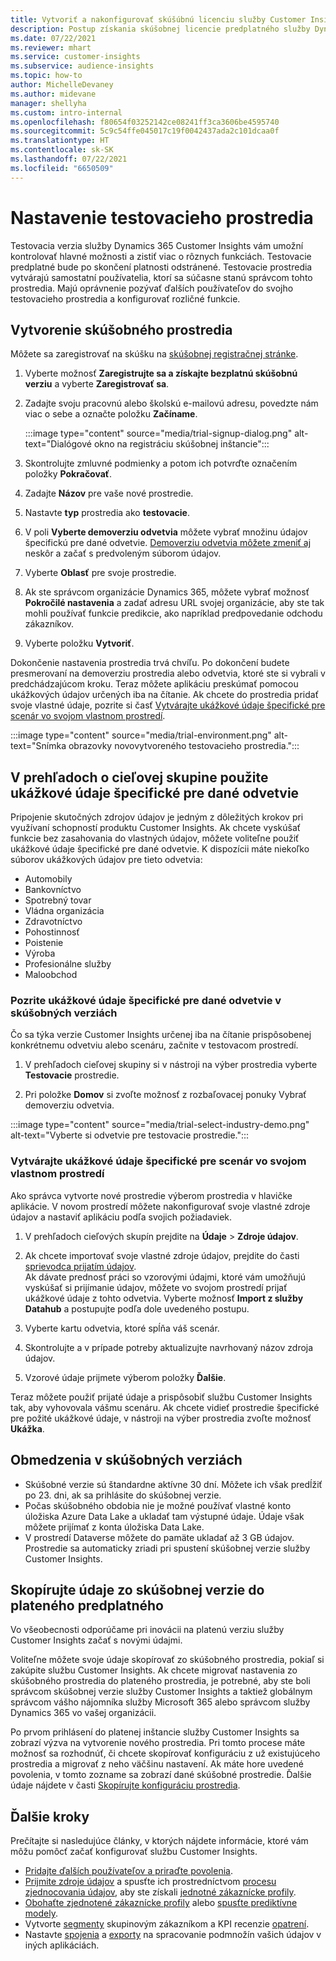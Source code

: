 ```yaml
---
title: Vytvoriť a nakonfigurovať skúšúbnú licenciu služby Customer Insights
description: Postup získania skúšobnej licencie predplatného služby Dynamics 365 Customer Insights a jej konfigurácie.
ms.date: 07/22/2021
ms.reviewer: mhart
ms.service: customer-insights
ms.subservice: audience-insights
ms.topic: how-to
author: MichelleDevaney
ms.author: midevane
manager: shellyha
ms.custom: intro-internal
ms.openlocfilehash: f80654f03252142ce08241ff3ca3606be4595740
ms.sourcegitcommit: 5c9c54ffe045017c19f0042437ada2c101dcaa0f
ms.translationtype: HT
ms.contentlocale: sk-SK
ms.lasthandoff: 07/22/2021
ms.locfileid: "6650509"
---
```

# <a name="set-up-a-trial-environment"></a>Nastavenie testovacieho prostredia 

Testovacia verzia služby Dynamics 365 Customer Insights vám umožní kontrolovať hlavné možnosti a zistiť viac o rôznych funkciách. Testovacie predplatné bude po skončení platnosti odstránené. Testovacie prostredia vytvárajú samostatní používatelia, ktorí sa súčasne stanú správcom tohto prostredia. Majú oprávnenie pozývať ďalších používateľov do svojho testovacieho prostredia a konfigurovať rozličné funkcie.

## <a name="create-a-trial-environment"></a>Vytvorenie skúšobného prostredia

Môžete sa zaregistrovať na skúšku na [skúšobnej registračnej stránke](https://dynamics.microsoft.com/get-started/free-trial/?appname=customerinsights). 

1. Vyberte možnosť **Zaregistrujte sa a získajte bezplatnú skúšobnú verziu** a vyberte **Zaregistrovať sa**.

1. Zadajte svoju pracovnú alebo školskú e-mailovú adresu, povedzte nám viac o sebe a označte položku **Začíname**.

   :::image type="content" source="media/trial-signup-dialog.png" alt-text="Dialógové okno na registráciu skúšobnej inštancie":::

1. Skontrolujte zmluvné podmienky a potom ich potvrďte označením položky **Pokračovať**.

1. Zadajte **Názov** pre vaše nové prostredie. 

1. Nastavte **typ** prostredia ako **testovacie**.

1. V poli **Vyberte demoverziu odvetvia** môžete vybrať množinu údajov špecifickú pre dané odvetvie. [Demoverziu odvetvia môžete zmeniť aj](#use-industry-specific-demo-data-sets-in-audience-insights) neskôr a začať s predvoleným súborom údajov.

1. Vyberte **Oblasť** pre svoje prostredie.

1. Ak ste správcom organizácie Dynamics 365, môžete vybrať možnosť **Pokročilé nastavenia** a zadať adresu URL svojej organizácie, aby ste tak mohli používať funkcie predikcie, ako napríklad predpovedanie odchodu zákazníkov. 

1. Vyberte položku **Vytvoriť**. 

Dokončenie nastavenia prostredia trvá chvíľu. Po dokončení budete presmerovaní na demoverziu prostredia alebo odvetvia, ktoré ste si vybrali v predchádzajúcom kroku. Teraz môžete aplikáciu preskúmať pomocou ukážkových údajov určených iba na čítanie. Ak chcete do prostredia pridať svoje vlastné údaje, pozrite si časť [Vytvárajte ukážkové údaje špecifické pre scenár vo svojom vlastnom prostredí](#create-scenario-specific-demo-data-in-your-own-environment).

:::image type="content" source="media/trial-environment.png" alt-text="Snímka obrazovky novovytvoreného testovacieho prostredia.":::

## <a name="use-industry-specific-demo-data-sets-in-audience-insights"></a>V prehľadoch o cieľovej skupine použite ukážkové údaje špecifické pre dané odvetvie

Pripojenie skutočných zdrojov údajov je jedným z dôležitých krokov pri využívaní schopností produktu Customer Insights. Ak chcete vyskúšať funkcie bez zasahovania do vlastných údajov, môžete voliteľne použiť ukážkové údaje špecifické pre dané odvetvie. K dispozícii máte niekoľko súborov ukážkových údajov pre tieto odvetvia: 

-   Automobily
-   Bankovníctvo
-   Spotrebný tovar
-   Vládna organizácia
-   Zdravotníctvo
-   Pohostinnosť
-   Poistenie
-   Výroba
-   Profesionálne služby
-   Maloobchod

### <a name="see-industry-specific-demo-data-in-trials"></a>Pozrite ukážkové údaje špecifické pre dané odvetvie v skúšobných verziách

Čo sa týka verzie Customer Insights určenej iba na čítanie prispôsobenej konkrétnemu odvetviu alebo scenáru, začnite v testovacom prostredí. 
 
1.  V prehľadoch cieľovej skupiny si v nástroji na výber prostredia vyberte **Testovacie** prostredie.

2.  Pri položke **Domov** si zvoľte možnosť z rozbaľovacej ponuky Vybrať demoverziu odvetvia.

:::image type="content" source="media/trial-select-industry-demo.png" alt-text="Vyberte si odvetvie pre testovacie prostredie.":::

### <a name="create-scenario-specific-demo-data-in-your-own-environment"></a>Vytvárajte ukážkové údaje špecifické pre scenár vo svojom vlastnom prostredí

Ako správca vytvorte nové prostredie výberom prostredia v hlavičke aplikácie. V novom prostredí môžete nakonfigurovať svoje vlastné zdroje údajov a nastaviť aplikáciu podľa svojich požiadaviek. 

1.  V prehľadoch cieľových skupín prejdite na **Údaje** > **Zdroje údajov**.

2.  Ak chcete importovať svoje vlastné zdroje údajov, prejdite do časti [sprievodca prijatím údajov](data-sources.md).     
   Ak dávate prednosť práci so vzorovými údajmi, ktoré vám umožňujú vyskúšať si prijímanie údajov, môžete vo svojom prostredí prijať ukážkové údaje z tohto odvetvia. Vyberte možnosť **Import z služby Datahub** a postupujte podľa dole uvedeného postupu.

3.  Vyberte kartu odvetvia, ktoré spĺňa váš scenár. 

4.  Skontrolujte a v prípade potreby aktualizujte navrhovaný názov zdroja údajov. 

5.  Vzorové údaje prijmete výberom položky **Ďalšie**. 

Teraz môžete použiť prijaté údaje a prispôsobiť službu Customer Insights tak, aby vyhovovala vášmu scenáru. Ak chcete vidieť prostredie špecifické pre požité ukážkové údaje, v nástroji na výber prostredia zvoľte možnosť **<Industry>Ukážka**.

## <a name="limitations-in-trials"></a>Obmedzenia v skúšobných verziách

- Skúšobné verzie sú štandardne aktívne 30 dní. Môžete ich však predĺžiť po 23. dni, ak sa prihlásite do skúšobnej verzie.
- Počas skúšobného obdobia nie je možné používať vlastné konto úložiska Azure Data Lake a ukladať tam výstupné údaje. Údaje však môžete prijímať z konta úložiska Data Lake.
- V prostredí Dataverse môžete do pamäte ukladať až 3 GB údajov. Prostredie sa automaticky zriadi pri spustení skúšobnej verzie služby Customer Insights.

## <a name="copy-data-from-a-trial-to-a-paid-subscription"></a>Skopírujte údaje zo skúšobnej verzie do plateného predplatného

Vo všeobecnosti odporúčame pri inovácii na platenú verziu služby Customer Insights začať s novými údajmi. 

Voliteľne môžete svoje údaje skopírovať zo skúšobného prostredia, pokiaľ si zakúpite službu Customer Insights. Ak chcete migrovať nastavenia zo skúšobného prostredia do plateného prostredia, je potrebné, aby ste boli správcom skúšobnej verzie služby Customer Insights a taktiež globálnym správcom vášho nájomníka služby Microsoft 365 alebo správcom služby Dynamics 365 vo vašej organizácii. 

Po prvom prihlásení do platenej inštancie služby Customer Insights sa zobrazí výzva na vytvorenie nového prostredia. Pri tomto procese máte možnosť sa rozhodnúť, či chcete skopírovať konfiguráciu z už existujúceho prostredia a migrovať z neho väčšinu nastavení. Ak máte hore uvedené povolenia, v tomto zozname sa zobrazí dané skúšobné prostredie. Ďalšie údaje nájdete v časti [Skopírujte konfiguráciu prostredia](manage-environments.md#copy-the-environment-configuration).

## <a name="next-steps"></a>Ďalšie kroky

Prečítajte si nasledujúce články, v ktorých nájdete informácie, ktoré vám môžu pomôcť začať konfigurovať službu Customer Insights. 

- [Pridajte ďalších používateľov a priraďte povolenia](permissions.md).
- [Prijmite zdroje údajov](data-sources.md) a spusťte ich prostredníctvom [procesu zjednocovania údajov](data-unification.md), aby ste získali [jednotné zákaznícke profily](customer-profiles.md).
- [Obohaťte zjednotené zákaznícke profily](enrichment-hub.md) alebo [spusťte prediktívne modely](predictions-overview.md).
- Vytvorte [segmenty](segments.md) skupinovým zákazníkom a KPI recenzie [opatrení](measures.md).
- Nastavte [spojenia](connections.md) a [exporty](export-destinations.md) na spracovanie podmnožín vašich údajov v iných aplikáciách.